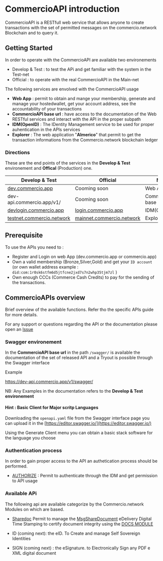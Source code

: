 # CommercioAPI introduction

CommercioAPI is a RESTfull web service  that  allows anyone to create transactions  with the set of permitted messages on the commercio.network  Blockchain 
and to query it. 

## Getting Started

In order to operate with the CommercioAPI are available two environements 
* Develop & Test : to test the APi and get familiar with the system in the Test-net
* Official  : to operate with the real CommercioAPI in the Main-net

The following services are envolved  with the CommercioAPI usage

*  <strong>Web App</strong> : permit to obtain and mange your membership, generate and manage your hostedwallet, get your account address, see the accountability of your transactions
*  <strong>CommercioAPI base url</strong>  : have access to the documentation of the Web RESTful services and interact with the API in the proper subpath
*  <strong>IDM(OpenID)</strong>  : The IDentity Management service to be used for proper auhentication in the APIs services 
*  <strong>Explorer</strong>  : The web application "**Almerico**" that permit to get the transaction informations from the Commercio.network blockchain ledger

### Directions 

These are the end points of the services in the **Develop & Test** environement and **Offical** (Production) one.

| Develop & Test | Official  | Note |
| --- | --- | ---|
| <a href="https://dev.commercio.app" target="_blank">dev.commercio.app</a>| Cooming soon  | Web App   |
| dev-api.commercio.app/v1/ | Cooming soon  | CommercioAPI base url  |
| <a href="https://devlogin.commercio.app" target="_blank">devlogin.commercio.app</a> | <a href="https://login.commercio.app" target="_blank">login.commercio.app</a>    | IDM(OpenID)  |
| <a href="https://testnet.commercio.network" target="_blank">testnet.commercio.network</a>  | <a href="https://mainnet.commercio.network" target="_blank">mainnet.commercio.network</a>   | Explorer |


## Prerequisite 

To use the APIs you need to : 

* Register and Login on web App (dev.commercio.app or commercio.app)
* Own a valid membership (Bronze,Silver,Gold) and get your `ID account`  (or own wallet address  example : `did:com:1r0sk6stfm6d5jtfcne2jxd7s7n2whp35tjm7zl` )
* Own enough CCCs (Commerce Cash Credits) to pay for the sending of the transactions.


## CommercioAPIs overview
Brief overview of the available functions. Refer tho the specific APIs guide for more details.

For any support or questions regarding the API or the documentation please open an <a href="https://github.com/commercionetwork/commercionetwork/issues" target="_blank">Issue </a>


### Swagger environement
In the **CommercioAPI base url**  in the path `/swagger/` is available the documentation of the set of released API  and a Tryout is possible through the Swagger interface

Example 

https://dev-api.commercio.app/v1/swagger/


NB: Any Examples in the documentation refers to the **Develop & Test environement**


#### Hint : Basic Client for Major scritp Languages 

Downloading the `openapi.yaml` file from the Swagger interface page you can upload it in the  [https://editor.swagger.io/](https://editor.swagger.io/) 

Using the Generate Client menu you can obtain a basic stack software for the language you choose 



### Authentication process  
In order to gain proper access to the API an authetication process should be performed.

* <a href="/app_developers/commercioapi-authentication.html">AUTHORIZE</a> : Permit to authenticate through the IDM and get permission to API usage

### Available APi

The following api are available categorize by the Commercio.network Modules on which are based.


* <a href="/app_developers/commercioapi-sharedoc.html">Sharedoc</a> Permit to manage the  <a href="/x/documents/#sending-a-document">MsgShareDocument</a>  eDelivery Digital Time Stamping to certify document integrity  using the <a href="/x/documents/#docs">DOCS MODULE</a> 


* ID (coming next): the eID. To Create and manage Self Sovereign Identities

* SIGN  (coming next) : the eSignature. to Electronically Sign any PDF e XML digital document
